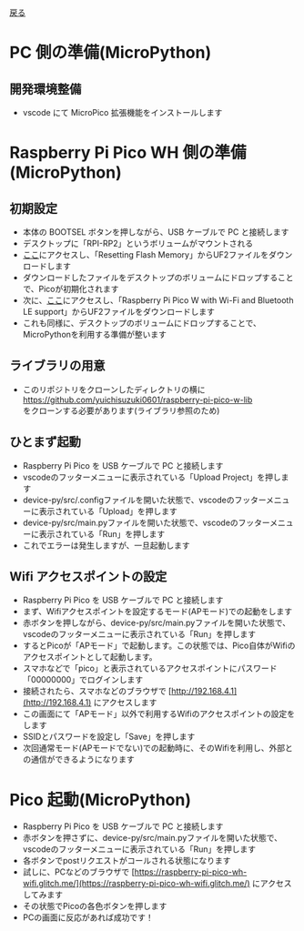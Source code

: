 [戻る](../README.md)

# PC 側の準備(MicroPython)

## 開発環境整備

- vscode にて MicroPico 拡張機能をインストールします

# Raspberry Pi Pico WH 側の準備(MicroPython)

## 初期設定

- 本体の BOOTSEL ボタンを押しながら、USB ケーブルで PC と接続します
- デスクトップに「RPI-RP2」というボリュームがマウントされる
- [ここ](https://www.raspberrypi.com/documentation/microcontrollers/raspberry-pi-pico.html#software-utilities)にアクセスし、「Resetting Flash Memory」からUF2ファイルをダウンロードします
- ダウンロードしたファイルをデスクトップのボリュームにドロップすることで、Picoが初期化されます
- 次に、[ここ](https://www.raspberrypi.com/documentation/microcontrollers/micropython.html#what-is-micropython)にアクセスし、「Raspberry Pi Pico W with Wi-Fi and Bluetooth LE support」からUF2ファイルをダウンロードします
- これも同様に、デスクトップのボリュームにドロップすることで、MicroPythonを利用する準備が整います

## ライブラリの用意

- このリポジトリをクローンしたディレクトリの横に  
  https://github.com/yuichisuzuki0601/raspberry-pi-pico-w-lib  
  をクローンする必要があります(ライブラリ参照のため)

## ひとまず起動

- Raspberry Pi Pico を USB ケーブルで PC と接続します
- vscodeのフッターメニューに表示されている「Upload Project」を押します
- device-py/src/.configファイルを開いた状態で、vscodeのフッターメニューに表示されている「Upload」を押します
- device-py/src/main.pyファイルを開いた状態で、vscodeのフッターメニューに表示されている「Run」を押します
- これでエラーは発生しますが、一旦起動します

## Wifi アクセスポイントの設定

- Raspberry Pi Pico を USB ケーブルで PC と接続します
- まず、Wifiアクセスポイントを設定するモード(APモード)での起動をします
- 赤ボタンを押しながら、device-py/src/main.pyファイルを開いた状態で、vscodeのフッターメニューに表示されている「Run」を押します
- するとPicoが「APモード」で起動します。この状態では、Pico自体がWifiのアクセスポイントとして起動します。
- スマホなどで「pico」と表示されているアクセスポイントにパスワード「00000000」でログインします
- 接続されたら、スマホなどのブラウザで [http://192.168.4.1](http://192.168.4.1) にアクセスします
- この画面にて「APモード」以外で利用するWifiのアクセスポイントの設定をします
- SSIDとパスワードを設定し「Save」を押します
- 次回通常モード(APモードでない)での起動時に、そのWifiを利用し、外部との通信ができるようになります

# Pico 起動(MicroPython)

- Raspberry Pi Pico を USB ケーブルで PC と接続します
- 赤ボタンを押さずに、device-py/src/main.pyファイルを開いた状態で、vscodeのフッターメニューに表示されている「Run」を押します
- 各ボタンでpostリクエストがコールされる状態になります
- 試しに、PCなどのブラウザで [https://raspberry-pi-pico-wh-wifi.glitch.me/](https://raspberry-pi-pico-wh-wifi.glitch.me/) にアクセスしてみます
- その状態でPicoの各色ボタンを押します
- PCの画面に反応があれば成功です！
